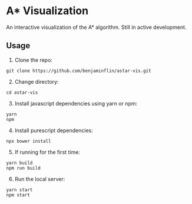 # A* Visualization

An interactive visualization of the A* algorithm.
Still in active development.

## Usage

1. Clone the repo:

```
git clone https://github.com/benjaminflin/astar-vis.git
```

2. Change directory:

```
cd astar-vis
```

3. Install javascript dependencies using yarn or npm:

```
yarn
npm
```

4. Install purescript dependencies:

```
npx bower install
```
5. If running for the first time:
  
```
yarn build
npm run build
```

6. Run the local server:

```
yarn start
npm start
```